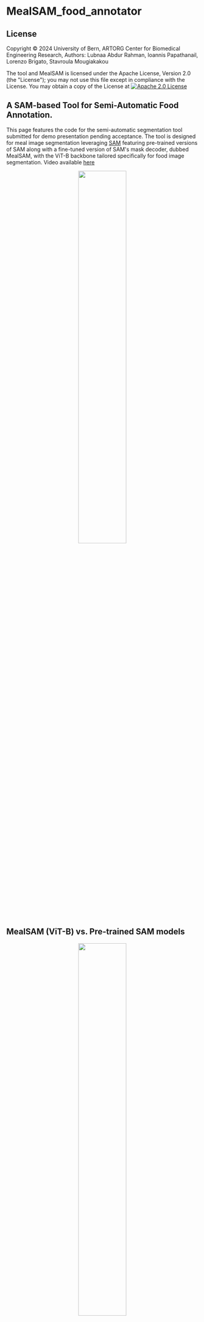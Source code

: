 # MealSAM_food_annotator
## License

Copyright © 2024 University of Bern, ARTORG Center for Biomedical Engineering Research, Authors: Lubnaa Abdur Rahman, Ioannis Papathanail, Lorenzo Brigato, Stavroula Mougiakakou

The tool and MealSAM is licensed under the Apache License, Version 2.0 (the "License"); you may not use this file except in compliance with the License. You may obtain a copy of the License at [![Apache 2.0 License](https://img.shields.io/badge/license-Apache%202.0-blue.svg)](https://www.apache.org/licenses/LICENSE-2.0.txt)


## A SAM-based Tool for Semi-Automatic Food Annotation.

This page features the code for the semi-automatic segmentation tool submitted for demo presentation pending acceptance.
The tool is designed for meal image segmentation leveraging [SAM](https://github.com/facebookresearch/segment-anything) featuring pre-trained versions of SAM along with a fine-tuned version of SAM's mask decoder, dubbed MealSAM, with the ViT-B backbone tailored specifically for food image segmentation.
Video available [here](https://youtu.be/XE22s46Zr4k?si=bmRHk6qQUf7QRENs)


<!---![Inputs & Outputs](/images/paperdigest_seg.png "Inputs & Outputs")--->
<p align="center">
<img src="/images/paperdigest_seg.png" width=50% height=50%>
</p>


## MealSAM (ViT-B) vs. Pre-trained SAM models
<!---![IoU](/images/heatmap.png "IoU")--->
<p align="center">
<img src="/images/heatmap.png" width=50% height=50%>
</p>

## Structure
```bash
     MealSAM
     ├── images
     ├── tool_resources
     │   └── appicon.png
     │   └── categories.json  -- can be changed to your categories
     │   └── save.png
     │   └── upload.png
     ├── weights
     │   ├── MealSAM.pth -- can be changed to your model checkpoint
     │   └── sam_vit_b_01ec64.pth
     │   └── sam_vit_l_0b3195.pth
     │   └── sam_vit_h_4b8939.pth
     ├── MealSAM_food_annotator.py
     ├── README.md
     ├── requirements.txt
     └── requirements_cuda.txt
```

## Installation

Follow these steps to set up the Annotation Tool environment:

### Step 0: Clone repository 


```ruby
     git clone https://github.com/lubnaa25/MealSAM_food_annotator.git
   
     cd MealSAM_food_annotator
```  

### Step 1: Create Conda Environment

1. Open your terminal or command prompt.

2. Create a new conda environment:

```ruby
   conda create -n MealSAM python=3.9
```

### Step 2: Activate Conda Environment

After creating the environment, you need to activate it. Run the following command:
     
```ruby
     conda activate MealSAM
```

### Step 3:  Install Required Packages
     
```ruby
     pip install -r requirements_cuda.txt (or requirements.txt for non GPU)
```

### Step 4: Download the checkpoints 
Put the checkpoints in the ./weights folder

Pre-trained SAM can be downloaded from [official SAM repo](https://github.com/facebookresearch/segment-anything)

MealSAM can be downloaded [here](https://www.dropbox.com/scl/fi/o41lkdu7wacyosurmr7dk/MealSAM.pth?rlkey=fe2df1k4hic80uztk54zd7u7q&st=db5r1c99&dl=0)

## Using the Tool

### Step 1: Launching tool
From the repository, start the tool using Python.

```ruby
    python ./MealSAM_food_annotator.py
```

### Step 2: Uploading Image
#### i.	Uploading an Image for segmentation
Note: Images are automatically resized. Upon saving, both the resized images and their corresponding validated masks of the same shape will be saved.



#### ii.	Visualizing Automatic Masks
Click on the "Segment" button to view all masks generated automatically - this is possible only with the pre-trained models. (This is only for visualization purposes; we are interested only in the semi-automatic segmentation and annotation of different food items or food containers present in the image). As you can see you have the option of changing the model used; mealSAM, base, large, huge.

E.g., ViT-B

![ViT-B](/images/vit-B_automatic.png "ViT-B")


E.g., ViT-L

![ViT-H](/images/vit-L_automatic.png "ViT-L")


#### iii.	Semi-Automatic Segmentation
Perform semi-automatic segmentation by interacting with the image:
•	Left-click on pixels to include them (up to 10 points).
•	Right-click on pixels to exclude them (up to 10 points).
Click on the "Semi Segment" button to generate a semi-automatic mask. This produces a mono mask (only one mask is generated).

![Semi-auto](/images/AnnotatedExampleMealSAM.png "Semi Auto")


#### iv.	Validating the Mask
If the semi-automatic mask is satisfactory, assign a category to it and click "Validate."
This step confirms the category for the segmented area. In the case the category is not present in the drop down list as you type, you can add new category (select Add new category, Press ENTER, and fill in the pop-up)


#### v.	Repeating Segmentation for Different Categories
To segment other items, first click "Clear" to remove the inclusion and exclusion points.
Repeat the segmentation process and assign different categories as needed.
Before clicking "Validate," ensure you reselect the category. 
As you can see below, here you can input either the weight/volume if you know this information. This step is fully optional.


#### vi. Save 
Once satisfied with the segmentation, click "Save."
The final output will be the validated mask. Upon saving, both the resized RGB image and the validated mask (saved as a 16-bit image) are stored.


## Coming soon 
In the future, we anticipate support of bounding boxes as prompts in the tool and also the release of larger versions of MealSAM.


## Beyond Food Image annotation
The tool can be extented for your own use case since we also include the pre-trained versions of SAM. You can also replace MealSAM by your fine-tuned version of SAM within the tool and switch the categories.json file to your list of categories.
Lines of code in MealSAM_food_annotator.py to be changed:
```ruby
     MealSAM weight:   lines 207, 421, 435 
     Categories:       lines 289, 465
```

## Citation

If you find either MealSAM or this tool useful, please consider citing it using the following BibTeX entry:

```bibtex
@software{abdurrahman2024mealsamfoodannotator,
  author = {Lubnaa Abdur Rahman, Ioannis Papathanail, Lorenzo Brigato, Stavroula Mougiakakou},
  title = {{A SAM-based Tool for Semi-Automatic Food Annotation}},
  url = {https://github.com/lubnaa25/MealSAM_food_annotator},
  version = {1.0.0},
  date = {09-05-2024}
}

